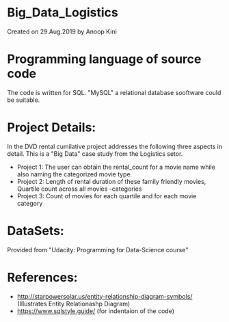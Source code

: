 # Big_Data_Logistics
Created on 29.Aug.2019 by Anoop Kini

# Programming language of source code
The code is written for SQL. "MySQL" a relational database sooftware could be suitable. 

# Project Details:
In the DVD rental cumilative project addresses the following three aspects in detail. This is a "Big Data" case study from the Logistics setor.
* Project 1: The user can obtain the rental_count for a movie name while also naming the categorized movie type.
* Project 2: Length of rental duration of these family friendly movies, Quartile count across all movies -categories
* Project 3: Count of movies for each quartile and for each movie category

# DataSets:
Provided from "Udacity: Programming for Data-Science course"

# References:
* http://starpowersolar.us/entity-relationship-diagram-symbols/ (Illustrates Entity Relationashp Diagram)
* https://www.sqlstyle.guide/ (for indentaion of the code)
